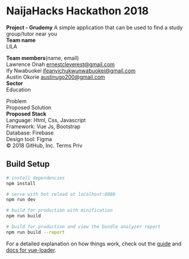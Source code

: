 # NaijaHacks Hackathon 2018
**Project - Grudemy**
A simple application that can be used to find a study group/tutor near you<br/>
**Team name**<br/>
LILA<br/>

**Team members**(name, email)<br/>
Lawrence Onah ernestcleverest@gmail.com<br/>
Ify Nwabuokei ifeanyichukwunwabuokei@gmail.com<br/>
Austin Okorie austinugo200@gmail.com<br/>
**Sector**<br/>
Education<br/>

Problem<br/>
Proposed Solution<br/>
**Proposed Stack**<br/>
Language: Html, Css, Javascript<br/>
Framework: Vue Js, Bootstrap<br/>
Database: Firebase<br/>
Design tool: Figma<br/>
© 2018 GitHub, Inc.
Terms
Priv
## Build Setup

``` bash
# install dependencies
npm install

# serve with hot reload at localhost:8080
npm run dev

# build for production with minification
npm run build

# build for production and view the bundle analyzer report
npm run build --report
```

For a detailed explanation on how things work, check out the [guide](http://vuejs-templates.github.io/webpack/) and [docs for vue-loader](http://vuejs.github.io/vue-loader).
